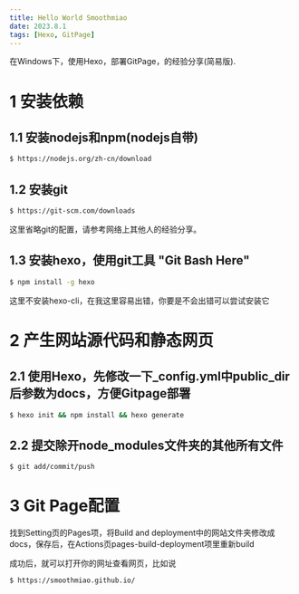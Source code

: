 ```yaml
---
title: Hello World Smoothmiao
date: 2023.8.1
tags: [Hexo, GitPage]
---
```

在Windows下，使用Hexo，部署GitPage，的经验分享(简易版).

<!-- more -->

# 1 安装依赖

## 1.1 安装nodejs和npm(nodejs自带)
``` bash
$ https://nodejs.org/zh-cn/download
```

## 1.2 安装git
``` bash
$ https://git-scm.com/downloads
```
这里省略git的配置，请参考网络上其他人的经验分享。

## 1.3 安装hexo，使用git工具 "Git Bash Here"
``` bash
$ npm install -g hexo
```
这里不安装hexo-cli，在我这里容易出错，你要是不会出错可以尝试安装它

# 2 产生网站源代码和静态网页

## 2.1 使用Hexo，先修改一下_config.yml中public_dir后参数为docs，方便Gitpage部署
``` bash
$ hexo init && npm install && hexo generate
```

## 2.2 提交除开node_modules文件夹的其他所有文件
``` bash
$ git add/commit/push
```

# 3 Git Page配置
找到Setting页的Pages项，将Build and deployment中的网站文件夹修改成docs，保存后，在Actions页pages-build-deployment项里重新build

成功后，就可以打开你的网址查看网页，比如说
``` bash
$ https://smoothmiao.github.io/
```


